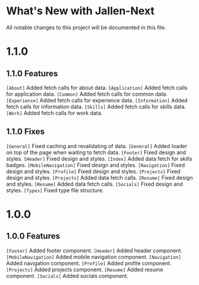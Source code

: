 # What's New with Jallen-Next

All notable changes to this project will be documented in this file.

# 1.1.0

## 1.1.0 Features

`[About]` Added fetch calls for about data.
`[Application]` Added fetch calls for application data.
`[Common]` Added fetch calls for common data.
`[Experience]` Added fetch calls for experience data.
`[Information]` Added fetch calls for information data.
`[Skills]` Added fetch calls for skills data.
`[Work]` Added fetch calls for work data.

## 1.1.0 Fixes

`[General]` Fixed caching and revalidating of data.
`[General]` Added loader on top of the page when waiting to fetch data.
`[Footer]` Fixed design and styles.
`[Header]` Fixed design and styles.
`[Index]` Added data fetch for skills badges.
`[MobileNavigation]` Fixed design and styles.
`[Navigation]` Fixed design and styles.
`[Profile]` Fixed design and styles.
`[Projects]` Fixed design and styles.
`[Projects]` Added data fetch calls.
`[Resume]` Fixed design and styles.
`[Resume]` Added data fetch calls.
`[Socials]` Fixed design and styles.
`[Types]` Fixed type file structure.

# 1.0.0

## 1.0.0 Features

`[Footer]` Added footer component.
`[Header]` Added header component.
`[MobileNavigation]` Added mobile navigation component.
`[Navigation]` Added navigation component.
`[Profile]` Added profile component.
`[Projects]` Added projects component.
`[Resume]` Added resume component.
`[Socials]` Added socials component.
